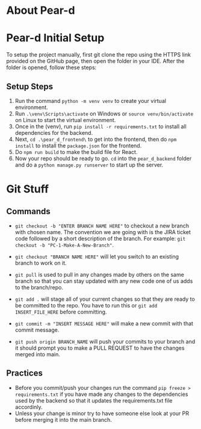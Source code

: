 # About Pear-d

# Pear-d Initial Setup
To setup the project manually, first git clone the repo using the HTTPS link provided on the GitHub page, then open the folder in your IDE. After the folder is opened, follow these steps:

## Setup Steps
1. Run the command ```python -m venv venv``` to create your virtual environment.
2. Run ```.\venv\Scripts\activate``` on Windows or ```source venv/bin/activate``` on Linux to start the virtual environment.
3. Once in the (venv), run ```pip install -r requirements.txt``` to install all dependencies for the backend.
4. Next, ```cd .\pear_d_frontend\``` to get into the frontend, then do ```npm install``` to install the ```package.json``` for the frontend.
5. Do ```npm run build``` to make the build file for React. 
6. Now your repo should be ready to go. ```cd``` into the ```pear_d_backend``` folder and do a ```python manage.py runserver``` to start up the server.

# Git Stuff
## Commands
- ```git checkout -b "ENTER BRANCH NAME HERE"``` to checkout a new branch with chosen name. The convention we are going with is the JIRA ticket code followed by a short description of the branch. For example: ```git checkout -b "PC-1-Make-A-New-Branch"```.

- ```git checkout "BRANCH NAME HERE"``` will let you switch to an existing branch to work on it.

- ```git pull``` is used to pull in any changes made by others on the same branch so that you can stay updated with any new code one of us adds to the branch/repo.

- ```git add .``` will stage all of your current changes so that they are ready to be committed to the repo. You have to run this or ```git add INSERT_FILE_HERE``` before committing.

- ```git commit -m "INSERT MESSAGE HERE"``` will make a new commit with that commit message.

- ```git push origin BRANCH_NAME``` will push your commits to your branch and it should prompt you to make a PULL REQUEST to have the changes merged into main. 
## Practices
- Before you commit/push your changes run the command ```pip freeze > requirements.txt``` if you have made any changes to the dependencies used by the backend so that it updates the requirements.txt file accordinly.
- Unless your change is minor try to have someone else look at your PR before merging it into the main branch.
